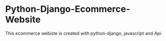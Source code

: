 # Python-Django-Ecommerce-Website
This ecommerce webiste is created with python-django, javascript and Api
